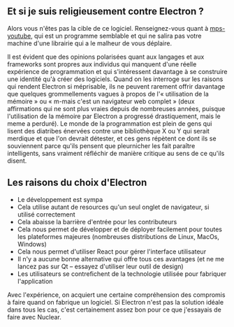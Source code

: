## Et si je suis religieusement contre Electron ?

Alors vous n'êtes pas la cible de ce logiciel. Renseignez-vous quant à [mps-youtube](https://github.com/mps-youtube/mps-youtube), qui est un programme semblable et qui ne salira pas votre machine d'une librairie qui a le malheur de vous déplaire.

Il est évident que des opinions polarisées quant aux langages et aux frameworks sont propres aux individus qui manquent d'une réelle expérience de programmation et qui s'intéressent davantage à se construire une identité qu'à créer des logiciels. Quand on les interroge sur les raisons qui rendent Electron si méprisable, ils ne peuvent rarement offrir davantage que quelques grommellements vagues à propos de l'« utilisation de la mémoire » ou « m-mais c'est un navigateur web complet » (deux affirmations qui ne sont plus vraies depuis de nombreuses années, puisque l'utilisation de la mémoire par Electron a progressé drastiquement, mais le meme a perduré). Le monde de la programmation est plein de gens qui lisent des diatribes énervées contre une bibliothèque X ou Y qui serait merdique et que l'on devrait détester, et ces gens répètent ce dont ils se souviennent parce qu'ils pensent que pleurnicher les fait paraître intelligents, sans vraiment réfléchir de manière critique au sens de ce qu'ils disent.

## Les raisons du choix d'Electron

* Le développement est sympa
* Cela utilise autant de resources qu'un seul onglet de navigateur, si utilisé correctement
* Cela abaisse la barrière d'entrée pour les contributeurs
* Cela nous permet de développer et de déployer facilement pour toutes les plateformes majeures (nombreuses distributions de Linux, MacOs, Windows)
* Cela nous permet d'utiliser React pour gérer l'interface utilisateur
* Il n'y a aucune bonne alternative qui offre tous ces avantages (et ne me lancez pas sur Qt – essayez d'utiliser leur outil de design)
* Les utilisateurs se contrefichent de la technologie utilisée pour fabriquer l'application

Avec l'expérience, on acquiert une certaine compréhension des compromis à faire quand on fabrique un logiciel. Si Electron n'est pas la solution idéale dans tous les cas, c'est certainement assez bon pour ce que j'essayais de faire avec Nuclear.
